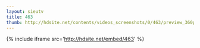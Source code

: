 ```yaml
---
layout: sieutv
title: 463
thumb: http://hdsite.net/contents/videos_screenshots/0/463/preview_360p.mp4.jpg
---
```

{% include iframe src='http://hdsite.net/embed/463' %}
 

